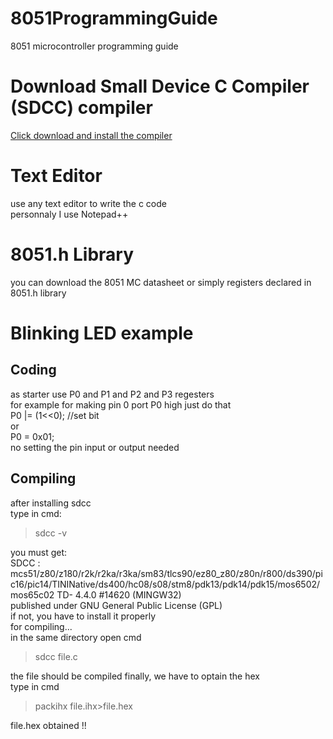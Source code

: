 # 8051ProgrammingGuide
8051 microcontroller programming guide
# Download Small Device C Compiler (SDCC) compiler
[Click download and install the compiler](https://sdcc.sourceforge.net/snap.php)

# Text Editor
use any text editor to write the c code\
personnaly I use Notepad++

# 8051.h Library
you can download the 8051 MC datasheet or simply registers declared in 8051.h library

# Blinking LED example
## Coding
as starter use P0 and P1 and P2 and P3 regesters\
for example for making pin 0 port P0 high just do that\
P0 |= (1<<0); //set bit\
or\
P0 = 0x01;\
no setting the pin input or output needed
## Compiling
after installing sdcc\
type in cmd:

>sdcc -v

you must get:\
SDCC : mcs51/z80/z180/r2k/r2ka/r3ka/sm83/tlcs90/ez80_z80/z80n/r800/ds390/pic16/pic14/TININative/ds400/hc08/s08/stm8/pdk13/pdk14/pdk15/mos6502/mos65c02 TD- 4.4.0 #14620 (MINGW32)\
published under GNU General Public License (GPL)\
if not, you have to  install it properly\
for compiling...\
in the same directory open cmd

>sdcc file.c

the file should be compiled
finally, we have to optain the hex\
type in cmd

>packihx file.ihx>file.hex

file.hex obtained !!
